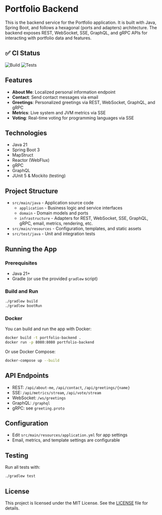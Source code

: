 # Portfolio Backend

This is the backend service for the Portfolio application. It is built with Java, Spring Boot, and follows a hexagonal (ports and adapters) architecture. The backend exposes REST, WebSocket, SSE, GraphQL, and gRPC APIs for interacting with portfolio data and features.

## ✅ CI Status

![Build](https://github.com/Villoh/portfolio-backend/actions/workflows/build.yml/badge.svg)
![Tests](https://github.com/Villoh/portfolio-backend/actions/workflows/test.yml/badge.svg)

## Features
- **About Me**: Localized personal information endpoint
- **Contact**: Send contact messages via email
- **Greetings**: Personalized greetings via REST, WebSocket, GraphQL, and gRPC
- **Metrics**: Live system and JVM metrics via SSE
- **Voting**: Real-time voting for programming languages via SSE

## Technologies
- Java 21
- Spring Boot 3
- MapStruct
- Reactor (WebFlux)
- gRPC
- GraphQL
- JUnit 5 & Mockito (testing)

## Project Structure
- `src/main/java` - Application source code
  - `application` - Business logic and service interfaces
  - `domain` - Domain models and ports
  - `infrastructure` - Adapters for REST, WebSocket, SSE, GraphQL, gRPC, email, metrics, rendering, etc.
- `src/main/resources` - Configuration, templates, and static assets
- `src/test/java` - Unit and integration tests

## Running the App

### Prerequisites
- Java 21+
- Gradle (or use the provided `gradlew` script)

### Build and Run
```sh
./gradlew build
./gradlew bootRun
```

### Docker
You can build and run the app with Docker:
```sh
docker build -t portfolio-backend .
docker run -p 8080:8080 portfolio-backend
```

Or use Docker Compose:
```sh
docker-compose up --build
```

## API Endpoints
- REST: `/api/about-me`, `/api/contact`, `/api/greetings/{name}`
- SSE: `/api/metrics/stream`, `/api/vote/stream`
- WebSocket: `/ws/greetings`
- GraphQL: `/graphql`
- gRPC: see `greeting.proto`

## Configuration
- Edit `src/main/resources/application.yml` for app settings
- Email, metrics, and template settings are configurable

## Testing
Run all tests with:
```sh
./gradlew test
```

## License

This project is licensed under the MIT License. See the [LICENSE](LICENSE) file for details.
